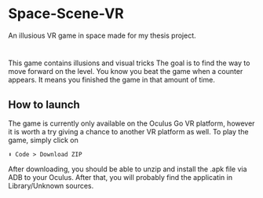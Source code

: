 # Space-Scene-VR
 An illusious VR game in space made for my thesis project.
 #
 This game contains illusions and visual tricks
 The goal is to find the way to move forward on the level. You know you beat the game when a counter appears. It means you finished the game in that amount of time.
 
## How to launch

The game is currently only available on the Oculus Go VR platform, however it is worth a try giving a chance to another VR platform as well. To play the game, simply click on

`⬇ Code > Download ZIP`

After downloading, you should be able to unzip and install the .apk file via ADB to your Oculus. After that, you will probably find the applicatin in Library/Unknown sources.